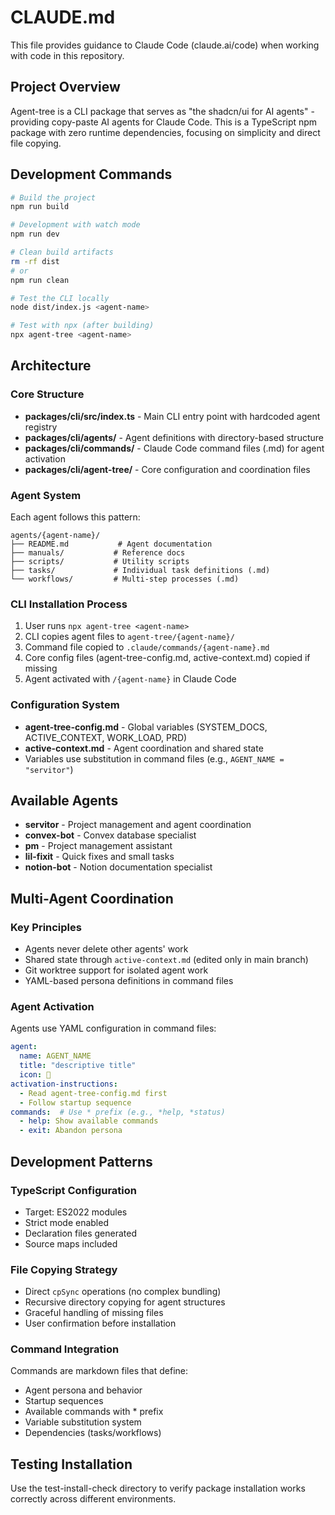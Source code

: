 # CLAUDE.md

This file provides guidance to Claude Code (claude.ai/code) when working with code in this repository.

## Project Overview

Agent-tree is a CLI package that serves as "the shadcn/ui for AI agents" - providing copy-paste AI agents for Claude Code. This is a TypeScript npm package with zero runtime dependencies, focusing on simplicity and direct file copying.

## Development Commands

```bash
# Build the project
npm run build

# Development with watch mode
npm run dev

# Clean build artifacts
rm -rf dist
# or
npm run clean

# Test the CLI locally
node dist/index.js <agent-name>

# Test with npx (after building)
npx agent-tree <agent-name>
```

## Architecture

### Core Structure

- **packages/cli/src/index.ts** - Main CLI entry point with hardcoded agent registry
- **packages/cli/agents/** - Agent definitions with directory-based structure
- **packages/cli/commands/** - Claude Code command files (.md) for agent activation
- **packages/cli/agent-tree/** - Core configuration and coordination files

### Agent System

Each agent follows this pattern:

```text
agents/{agent-name}/
├── README.md           # Agent documentation
├── manuals/           # Reference docs
├── scripts/           # Utility scripts
├── tasks/             # Individual task definitions (.md)
└── workflows/         # Multi-step processes (.md)
```

### CLI Installation Process

1. User runs `npx agent-tree <agent-name>`
2. CLI copies agent files to `agent-tree/{agent-name}/`
3. Command file copied to `.claude/commands/{agent-name}.md`
4. Core config files (agent-tree-config.md, active-context.md) copied if missing
5. Agent activated with `/{agent-name}` in Claude Code

### Configuration System

- **agent-tree-config.md** - Global variables (SYSTEM_DOCS, ACTIVE_CONTEXT, WORK_LOAD, PRD)
- **active-context.md** - Agent coordination and shared state
- Variables use substitution in command files (e.g., `AGENT_NAME = "servitor"`)

## Available Agents

- **servitor** - Project management and agent coordination
- **convex-bot** - Convex database specialist  
- **pm** - Project management assistant
- **lil-fixit** - Quick fixes and small tasks
- **notion-bot** - Notion documentation specialist

## Multi-Agent Coordination

### Key Principles

- Agents never delete other agents' work
- Shared state through `active-context.md` (edited only in main branch)
- Git worktree support for isolated agent work
- YAML-based persona definitions in command files

### Agent Activation

Agents use YAML configuration in command files:

```yaml
agent:
  name: AGENT_NAME
  title: "descriptive title"
  icon: 🏃
activation-instructions:
  - Read agent-tree-config.md first
  - Follow startup sequence
commands:  # Use * prefix (e.g., *help, *status)
  - help: Show available commands
  - exit: Abandon persona
```

## Development Patterns

### TypeScript Configuration

- Target: ES2022 modules
- Strict mode enabled
- Declaration files generated
- Source maps included

### File Copying Strategy

- Direct `cpSync` operations (no complex bundling)
- Recursive directory copying for agent structures
- Graceful handling of missing files
- User confirmation before installation

### Command Integration

Commands are markdown files that define:
- Agent persona and behavior
- Startup sequences
- Available commands with * prefix
- Variable substitution system
- Dependencies (tasks/workflows)

## Testing Installation

Use the test-install-check directory to verify package installation works correctly across different environments.
